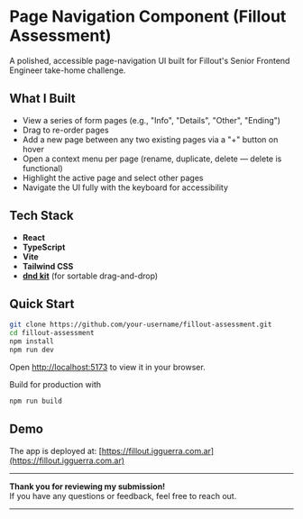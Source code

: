 # Page Navigation Component (Fillout Assessment)

A polished, accessible page-navigation UI built for Fillout's Senior Frontend Engineer take-home challenge.

## What I Built

- View a series of form pages (e.g., "Info", "Details", "Other", "Ending")
- Drag to re-order pages
- Add a new page between any two existing pages via a "+" button on hover
- Open a context menu per page (rename, duplicate, delete — delete is functional)
- Highlight the active page and select other pages
- Navigate the UI fully with the keyboard for accessibility

## Tech Stack

- **React**
- **TypeScript**
- **Vite**
- **Tailwind CSS**
- **[dnd kit](https://dndkit.com/)** (for sortable drag-and-drop)

## Quick Start

```bash
git clone https://github.com/your-username/fillout-assessment.git
cd fillout-assessment
npm install
npm run dev
```

Open [http://localhost:5173](http://localhost:5173) to view it in your browser.

Build for production with

```bash
npm run build
```

## Demo

The app is deployed at: [https://fillout.igguerra.com.ar](https://fillout.igguerra.com.ar)  

---

**Thank you for reviewing my submission!**  
If you have any questions or feedback, feel free to reach out.

---
